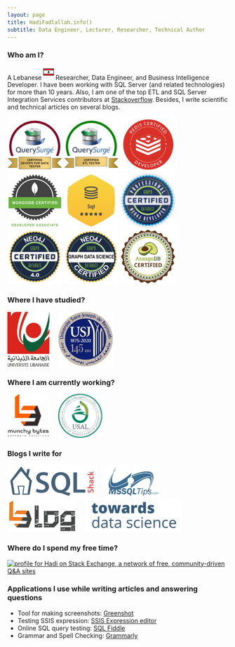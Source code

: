 ```yaml
---
layout: page
title: HadiFadlallah.info()
subtitle: Data Engineer, Lecturer, Researcher, Technical Author
---
```


### Who am I?

A Lebanese <sup><a href="https://en.wikipedia.org/wiki/Lebanon"><img src="/assets/img/aboutme/icon-lb.png" height="24pt" width="24pt"/></a></sup> Researcher, Data Engineer, and Business Intelligence Developer.
I have been working with SQL Server (and related technologies) for more than 10 years. Also, I am one of the top ETL and SQL Server Integration Services contributors at [Stackoverflow](https://stackoverflow.com/users/7031230/hadi). Besides, I write scientific and technical articles on several blogs.

<img title="QuerySurge Certified DevOps for Data Tester" src= "/assets/badges/certified-devops-for-data-tester.png" height="125pt"> <img title="QuerySurge Certified ETL Tester" src= "/assets/badges/certified-etl-tester.png" height="125pt"> <img title="Redis Certified Developer" src= "/assets/badges/Redis-Certified-Developer.png" height="125pt"><img title="MongoDB Certified Developer Associate" src= "/assets/img/aboutme/university-badges-dev-lockup.png" height="125pt"> <img title="HackerRank SQL gold badge" src= "/assets/badges/HackerRank-SQLGold.png" height="125pt"> <img title="Neo4j Certified Professional"  src= "/assets/badges/Neo4jCP.jpeg" height="125pt"> <img title="Neo4j 4.0 Certified" src= "/assets/badges/Neo4j4.jpg" height="125pt"> <img title="Neo4j Graph Data Science Certified" src= "/assets/badges/Neo4j_GDS.png" height="125pt"> <img title="ArangoDB Certified Professional" src= "/assets/badges/arangodb-certified.png" height="125pt"> 

### Where I have studied?

<a href="https://ul.edu.lb"><img  src= "/assets/img/aboutme/lu.png" height="125pt"></a>&nbsp;&nbsp;&nbsp;&nbsp;&nbsp;<a href="https://usj.edu.lb"><img src= "/assets/img/aboutme/usj.jpg" height="125pt"></a>

### Where I am currently working?

<a href ="https://munchybytes.com"><img  src= "/assets/img/aboutme/munchybytes_wb2.png" height="100pt"></a>&nbsp;&nbsp;&nbsp;&nbsp;&nbsp;<a href="https://www.usal.edu.lb/"><img src= "/assets/img/aboutme/usal3.jpg" height="100pt"></a>

### Blogs I write for

<a href="https://www.sqlshack.com/author/hadi/"><img src= "/assets/img/aboutme/sqlshack.png" height="75pt"></a>&nbsp;&nbsp;&nbsp;&nbsp;&nbsp;<a href="https://www.mssqltips.com/sqlserverauthor/412/hadi-fadlallah/"><img src= "/assets/img/aboutme/mssql_logo.jpg" height="75pt"></a>&nbsp;&nbsp;&nbsp;&nbsp;&nbsp;<a href="https://medium.com/munchy-bytes"><img src= "/assets/img/aboutme/techblog.png" height="75pt"></a>&nbsp;&nbsp;&nbsp;&nbsp;&nbsp;<a href="http://towardsdatascience.com/@hadi-fadlullah"><img src= "/assets/img/aboutme/tds.png" height="75pt"></a>

### Where do I spend my free time?

<a href="https://stackexchange.com/users/9455902/hadi?tab=accounts"><img src="https://stackexchange.com/users/flair/9455902.png?theme=clean" width="233" height="65" alt="profile for Hadi on Stack Exchange, a network of free, community-driven Q&amp;A sites" title="profile for Hadi on Stack Exchange, a network of free, community-driven Q&amp;A sites"></a>

### Applications I use while writing articles and answering questions

- Tool for making screenshots: [Greenshot](https://getgreenshot.org/)
- Testing SSIS expression: [SSIS Expression editor](https://github.com/sqlgreen/SSIS-Expression-Editor)
- Online SQL query testing: [SQL Fiddle](http://sqlfiddle.com/)
- Grammar and Spell Checking: [Grammarly](https://grammarly.com/)

